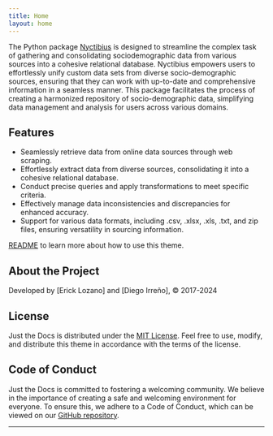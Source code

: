 ```yaml
---
title: Home
layout: home
---
```


The Python package [Nyctibius] is designed to streamline the complex task of gathering and consolidating sociodemographic data from various sources into a cohesive relational database. Nyctibius empowers users to effortlessly unify custom data sets from diverse socio-demographic sources, ensuring that they can work with up-to-date and comprehensive information in a seamless manner. This package facilitates the process of creating a harmonized repository of socio-demographic data, simplifying data management and analysis for users across various domains.

## Features

- Seamlessly retrieve data from online data sources through web scraping.
- Effortlessly extract data from diverse sources, consolidating it into a cohesive relational database.
- Conduct precise queries and apply transformations to meet specific criteria.
- Effectively manage data inconsistencies and discrepancies for enhanced accuracy.
- Support for various data formats, including .csv, .xlsx, .xls, .txt, and zip files, ensuring versatility in sourcing information.

[README] to learn more about how to use this theme.

## About the Project

Developed by [Erick Lozano] and [Diego Irreño], © 2017-2024

## License

Just the Docs is distributed under the [MIT License](https://opensource.org/licenses/MIT). Feel free to use, modify, and distribute this theme in accordance with the terms of the license.

## Code of Conduct

Just the Docs is committed to fostering a welcoming community. We believe in the importance of creating a safe and welcoming environment for everyone. To ensure this, we adhere to a Code of Conduct, which can be viewed on our [GitHub repository](https://github.com/just-the-docs/just-the-docs/blob/main/CODE_OF_CONDUCT.md).
 
----

[ErickGH]: https://github.com/Ersebreck
[DiegoGH]: https://github.com/dirreno
[Nyctibius]: https://github.com/Ersebreck/Nyctibius
[README]: https://github.com/just-the-docs/just-the-docs-template/blob/main/README.md